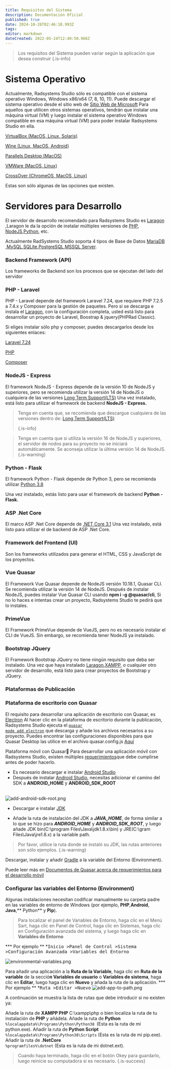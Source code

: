 ```yaml
---
title: Requisitos del Sistema
description: Documentación Oficial
published: true
date: 2024-10-26T02:46:10.993Z
tags: 
editor: markdown
dateCreated: 2022-05-24T12:40:50.968Z
---
```


>  Los requisitos del Sistema pueden variar según la aplicación que desea construir
{.is-info}
# Sistema Operativo
Actualmente, Radsystems Studio sólo es compatible con el sistema operativo Windows, Windows x86/x64 (7, 8, 10, 11). 
Puede descargar el sistema operativo desde el sitio web de  <a target="_blank" href="https://www.microsoft.com/en-us/software-download/" class="is-external-link">Sitio Web de Microsoft</a>
 Para aquellos que utilicen otros sistemas operativos, tendrán que instalar una máquina virtual (VM) y luego instalar el sistema operativo Windows compatible en esa máquina virtual (VM) para poder instalar Radsystems Studio en ella.

<a target="_blank" href="https://www.virtualbox.org/wiki/Downloads" class="is-external-link">VirtualBox (MacOS, Linux, Solaris)</a>

<a target="_blank" href="https://wiki.winehq.org/Download" class="is-external-link">Wine (Linux, MacOS, Android)</a>

<a target="_blank" href="https://www.parallels.com/" class="is-external-link">Parallels Desktop (MacOS)</a>

<a target="_blank" href="https://www.vmware.com/products/fusion.html" class="is-external-link">VMWare (MacOS, Linux)</a>

<a target="_blank" href="https://www.codeweavers.com/crossover/" class="is-external-link">CrossOver (ChromeOS, MacOS, Linux)</a>

Estas son sólo algunas de las opciones que existen.

# Servidores para Desarrollo

El servidor de desarrollo recomendado para Radsystems Studio es <a target="_blank" href="https://laragon.org/download/" class="is-external-link">Laragon</a> ,Laragon le da la opción de instalar múltiples versiones de <a target="_blank" href="https://www.php.net/" class="is-external-link">PHP</a>, <a target="_blank" href="https://nodejs.org/en/" class="is-external-link">NodeJS</a>,<a target="_blank" href="https://www.python.org/downloads/" class="is-external-link">Python</a>, etc.

Actualmente RadSystems Studio soporta 4 tipos de Base de Datos <a target="_blank" href="https://mariadb.org/download/" class="is-external-link">MariaDB</a> ,<a target="_blank" href="https://dev.mysql.com/downloads/installer/" class="is-external-link">MySQL</a>,<a target="_blank" href="https://www.sqlite.org/download.html" class="is-external-link">SQLite</a>,<a target="_blank" href="https://www.postgresql.org/download/" class="is-external-link">PostgreSQL</a>,<a target="_blank" href="https://www.microsoft.com/en-us/sql-server/sql-server-downloads" class="is-external-link">MSSQL Server</a>.

### Backend Framework (API)

Los frameworks de Backend son los procesos que se ejecutan del lado del servidor

### PHP - Laravel
PHP - Laravel depende del framework Laravel 7.24, que requiere PHP 7.2.5 a 7.4.x y Composer para la gestión de paquetes. Pero si se descarga e instala el <a target="_blank" href="https://laragon.org/download/" class="is-external-link">Laragon</a>, 
con la configuración completa, usted está listo para desarrollar un proyecto de Laravel, Boostrap & jquery(PHPRad Classic).

Si eliges instalar sólo php y composer, puedes descargarlos desde los siguientes enlaces:

<a target="_blank" href="https://laravel.com/docs/7.x" class="is-external-link">Laravel 7.24</a>

<a target="_blank" href="https://www.php.net/downloads.php" class="is-external-link">PHP</a>

<a target="_blank" href="https://getcomposer.org/download/" class="is-external-link">Composer</a>

### NodeJS - Express

El framework NodeJS - Express depende de la versión 10 de NodeJS y superiores, pero se recomienda utilizar la versión 14 de NodeJS o cualquiera de las versiones <a target="_blank" href="https://nodejs.org/en/" class="is-external-link">Long Term Support(LTS)</a>
Una vez instalado, está listo para utilizar el framework de backend <strong>NodeJS - Express.</strong>

> Tenga en cuenta que, se recomienda que descargue cualquiera de las versiones dentro de: <a target="_blank" href="https://nodejs.org/en/" class="is-external-link">Long Term Support(LTS)</a>
> 
> {.is-info}
> 

> Tenga en cuenta que si utiliza la versión 16 de NodeJS y superiores, el servidor de nodos para su proyecto no se iniciará automáticamente. Se aconseja utilizar la última versión 14 de NodeJS.
{.is-warning}

### Python - Flask

El framework Python - Flask depende de Python 3, pero se recomienda utilizar
<a target="_blank" href="https://www.python.org/downloads/release/python-3810/" class="is-external-link">Python 3.8</a>

Una vez instalado, estás listo para usar el framework de backend <Strong> Python - Flask.</Strong>

### ASP .Net Core
El marco ASP .Net Core depende de
<a target="_blank" href="https://dotnet.microsoft.com/en-us/download/dotnet/3.1" class="is-external-link">.NET Core 3.1</a>
Una vez instalado, está listo para utilizar el  de backend de ASP .Net Core.


### Framework del Frontend (UI)
Son los frameworks utilizados para generar el HTML, CSS y JavaScript de los proyectos.

### Vue Quasar
El Framework Vue Quasar depende de NodeJS versión 10.18.1, Quasar CLI. Se recomienda utilizar la versión 14 de NodeJS. Después de instalar NodeJS, puedes instalar Vue Quasar CLI usando 
**npm i -g @quasar/cli**, Si no lo haces e intentas crear un proyecto, Radsystems Studio te pedirá que lo instales.
### PrimeVue

El Framework PrimeVue depende de VueJS, pero no es necesario instalar el CLI de VueJS. Sin embargo, se recomienda tener NodeJS ya instalado.

### Bootstrap JQuery
El Framework Bootstrap JQuery no tiene ningún requisito que deba ser instalado. Una vez que haya instalado
<a target="_blank" href="https://laragon.org/download/" class="is-external-link">Laragon</a>,<a target="_blank" href="https://www.apachefriends.org/download.html" class="is-external-link">XAMPP</a>, o cualquier otro servidor de desarrollo, está listo para crear proyectos de Bootstrap y JQuery.

### Plataformas de Publicación

### Plataforma de escritorio con Quasar 

El requisito para desarrollar una aplicación de escritorio con Quasar, es <a target="_blank" href="https://quasar.dev/quasar-cli-webpack/developing-electron-apps/introduction" class="is-external-link">Electron</a> Al hacer clic en la plataforma de escritorio durante la publicación, Radsystems Studio ejecuta el <a target="_blank" href="https://quasar.dev/quasar-cli-webpack/developing-electron-apps/preparation" class="is-external-link"><code>quasar mode add electron</code></a> que descarga y añade los archivos necesarios a su proyecto. Puedes encontrar las configuraciones disponibles para que Quasar Desktop las utilice en el archivo quasar.config.js <a target="_blank" href="https://quasar.dev/quasar-cli-webpack/developing-electron-apps/configuring-electron" class="is-external-link">Aquí</a>

 Plataforma móvil con Quasar📱
 Para desarrollar una aplicación móvil con Radsystems Studio, existen múltiples <a target="_blank" href="https://quasar.dev/quasar-cli-vite/developing-cordova-apps/preparation#-start-developing" class="is-external-link">requerimientos</a>que debe cumplirse antes de poder hacerlo.

- Es necesario descargar e instalar <a target="_blank" href="https://developer.android.com/studio" class="is-external-link">Android Studio</a>
- Después de instalar <a target="_blank" href="https://developer.android.com/studio" class="is-external-link">Android Studio</a>, necesitas adicionar el camino del SDK a **ANDROID_HOME** y **ANDROID_SDK_ROOT**

<br>

<img alt="add-android-sdk-root.png" src="/getting-started/add-android-sdk-root.png">
<br>

- Descargar e instalar <a target="_blank" href="https://www.oracle.com/technetwork/java/javase/downloads/jdk8-downloads-2133151.html" class="is-external-link">JDK</a>

- Añade la ruta de instalación del JDK a ***JAVA_HOME***, de forma similar a lo que se hizo para ***ANDROID_HOME*** y ***ANDROID_SDK_ROOT***, y luego añade JDK bin(C:\program Files\Java\jdk1.8.x\bin) y JRE(C:\gram Files\Java\jre1.8.x) a la variable path.

> Por favor, utilice la ruta donde se instaló su JDK, las rutas anteriores son sólo ejemplos.
{.is-warning}

Descargar, instalar y añadir <a target="_blank" href="https://downloads.gradle-dn.com/distributions/gradle-4.10.3-all.zip" class="is-external-link">Gradle</a> a la variable del Entorno (Environment).

Puede leer más en <a target="_blank" href="https://quasar.dev/quasar-cli-vite/developing-cordova-apps/preparation#-start-developing" class="is-external-link">Documentos de Quasar acerca de requerimientos para el desarrollo móvil</a>

### Configurar las variables del Entorno (Environment)


Algunas instalaciones necesitan codificar manualmente su carpeta padre en las variables de entorno de Windows (por ejemplo, **PHP**,**Android**, **Java**,** Python** y **Pip**).

>Para localizar el panel de Variables de Entorno, haga clic en el Menú Sart, haga clic en Panel de Control, haga clic en Sistemas, haga clic en Configuración avanzada del sistema, y luego haga clic en **Variables de Entorno**


*** Por ejemplo ** *<kbd>Inicio ></kbd><kbd>Panel de Control ></kbd><kbd>Sistema ></kbd><kbd>Configuración Avanzada ></kbd><kbd>Variables del Entorno</kbd> 
<br>


<img alt="environmental-variables.png" src="/getting-started/environmental-variables.png">

Para añadir una aplicación a la **Ruta de la Variable**, haga clic en  **Ruta de la variable** de la secció**n Variables de usuario** o **Variables de sistema**, haga clic en **Editar**, luego haga clic en **Nuevo** y añada la ruta de la aplicación.
*** Por ejemplo ** *<kbd>Ruta ></kbd><kbd>Editar ></kbd><kbd>Nuevo</kbd>
<img alt="add-app-to-path.png" src="/getting-started/add-app-to-path.png">
<br>

A continuación se muestra la lista de rutas que debe introducir si no existen ya:

Añade la ruta de **XAMPP PHP** C:\xampp\php o bien localiza la ruta de tu instalación de **PHP**  y añádela.
Añade la ruta de **Python** <code> %localappdata%\Programs\Python\Python38 </code>(Esta es la ruta de mi python.exe).
Añadir la ruta de **Python Script** <code> %localappdata%\Programs\Python38\Scripts</code> (Esta es la ruta de mi pip.exe).
Añadir la ruta de **.NetCore** <code> %programfiles%\dotnet</code> (Esta es la ruta de mi dotnet.ext).

> Cuando haya terminado, haga clic en el botón Okey para guardarlo, luego reinicie su computadora si es necesario.
{.is-success}




